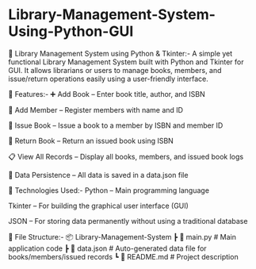 # Library-Management-System-Using-Python-GUI


📘 Library Management System using Python & Tkinter:-
A simple yet functional Library Management System built with Python and Tkinter for GUI. It allows librarians or users to manage books, members, and issue/return operations easily using a user-friendly interface.

🔧 Features:-
➕ Add Book – Enter book title, author, and ISBN

👤 Add Member – Register members with name and ID

📕 Issue Book – Issue a book to a member by ISBN and member ID

📗 Return Book – Return an issued book using ISBN

📋 View All Records – Display all books, members, and issued book logs

💾 Data Persistence – All data is saved in a data.json file

🧠 Technologies Used:-
Python – Main programming language

Tkinter – For building the graphical user interface (GUI)

JSON – For storing data permanently without using a traditional database

📁 File Structure:-
📦 Library-Management-System
 ┣ 📜 main.py         # Main application code
 ┣ 📜 data.json       # Auto-generated data file for books/members/issued records
 ┗ 📜 README.md       # Project description 

